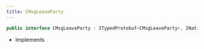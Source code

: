 ```yaml
---
title: CMsgLeaveParty
---
```


```csharp
public interface CMsgLeaveParty : ITypedProtobuf<CMsgLeaveParty>, INativeHandle
```

- Implements

